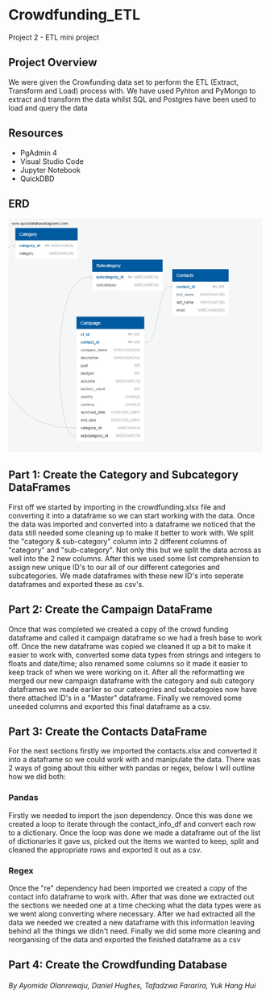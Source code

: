 # **Crowdfunding_ETL**
Project 2 - ETL mini project

## Project Overview
We were given the Crowfunding data set to perform the ETL (Extract, Transform and Load) process with. We have used Pyhton and PyMongo to extract and transform the data whilst SQL and Postgres have been used to load and query the data

## **Resources**
- PgAdmin 4
- Visual Studio Code
- Jupyter Notebook
- QuickDBD

## ERD

![ERD drawing](https://github.com/BootcampCoderTF/Crowdfunding_ETL/blob/main/Data%20Analysis/images/_EDRcrowdfunding_db_schema.png)

## Part 1: Create the Category and Subcategory DataFrames
First off we started by importing in the crowdfunding.xlsx file and converting it into a dataframe so we can start working with the data. Once the data was imported and converted into a dataframe we noticed that the data still needed some cleaning up to make it better to work with. We split the "category & sub-category" column into 2 different columns of "category" and "sub-category". Not only this but we split the data across as well into the 2 new columns. After this we used some list comprehension to assign new unique ID's to our all of our different categories and subcategories. We made dataframes with these new ID's into seperate dataframes and exported these as csv's.

## Part 2: Create the Campaign DataFrame
Once that was completed we created a copy of the crowd funding dataframe and called it campaign dataframe so we had a fresh base to work off. Once the new dataframe was copied we cleaned it up a bit to make it easier to work with, converted some data types from strings and integers to floats and date/time; also renamed some columns so it made it easier to keep track of when we were working on it. After all the reformatting we merged our new campaign dataframe with the category and sub category dataframes we made earlier so our cateogries and subcategoies now have there attached ID's in a "Master" dataframe. Finally we removed some uneeded columns and exported this final dataframe as a csv. 

## Part 3: Create the Contacts DataFrame
For the next sections firstly we imported the contacts.xlsx and converted it into a dataframe so we could work with and manipulate the data. There was 2 ways of going about this either with pandas or regex, below I will outline how we did both:
### Pandas
Firstly we needed to import the json dependency. Once this was done we created a loop to iterate through the contact_info_df and convert each row to a dictionary. Once the loop was done we made a dataframe out of the list of dictionaries it gave us, picked out the items we wanted to keep, split and cleaned the appropriate rows and exported it out as a csv. 
### Regex
Once the "re" dependency had been imported we created a copy of the contact info dataframe to work with. After that was done we extracted out the sections we needed one at a time checking what the data types were as we went along converting where necessary. After we had extracted all the data we needed we created a new dataframe with this information leaving behind all the things we didn't need. Finally we did some more cleaning and reorganising of the data and exported the finished dataframe as a csv  

## Part 4: Create the Crowdfunding Database

###### By Ayomide Olanrewaju, Daniel Hughes,  Tafadzwa Fararira, Yuk Hang Hui


